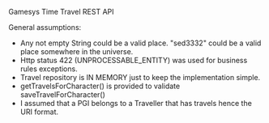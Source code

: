 Gamesys Time Travel REST API

General assumptions:
  - Any not empty String could be a valid place. "sed3332" could be a valid place somewhere in the universe.
  - Http status 422 (UNPROCESSABLE_ENTITY) was used for business rules exceptions.
  - Travel repository is IN MEMORY just to keep the implementation simple.
  - getTravelsForCharacter() is provided to validate saveTravelForCharacter()
  - I assumed that a PGI belongs to a Traveller that has travels hence the URI format.
  
  

